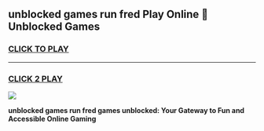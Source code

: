 
## unblocked games run fred Play Online 👋 Unblocked Games
<h3>
<a href="https://premium.freeplayer.one?title=unblocked_games_run_fred&ref=19F">CLICK TO PLAY</a></h3>
<hr>

<h3>
<a href="https://premium.freeplayer.one?title=unblocked_games_run_fred&ref=19F">CLICK 2 PLAY</a>
  
</h3>

<a href="https://premium.freeplayer.one?title=unblocked_games_run_fred&ref=19F"><img src="https://clearcache.store/games.png"></a>


**unblocked games run fred games unblocked: Your Gateway to Fun and Accessible Online Gaming**
